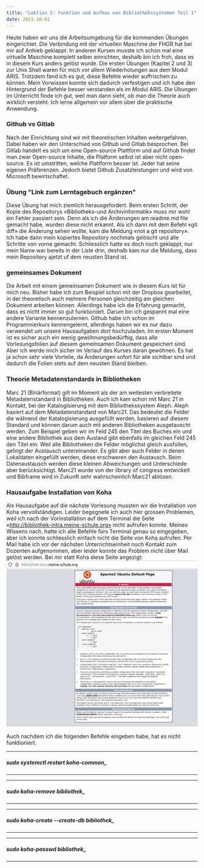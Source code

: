 ```yaml
---
title: "Lektion 2: Funktion und Aufbau von Bibliothekssystemen Teil 1"
date: 2021-10-01
---
```


Heute haben wir uns die Arbeitsumgebung für die kommenden Übungen eingerichtet. Die Verbindung mit der virtuellen Maschine der FHGR hat bei mir auf Anhieb geklappt. In anderen Kursen musste ich schon mal eine virtuelle Maschine komplett selber einrichten, deshalb bin ich froh, dass es in diesem Kurs anders gelöst wurde. 
Die ersten Übungen (Kapitel 2 und 3) zur Unix Shell waren für mich vor allem Wiederholungen aus dem Modul ARIS. Trotzdem fand ich es gut, diese Befehle wieder auffrischen zu können. Mein Vorwissen konnte sich dadurch verfestigen und ich habe den Hintergrund der Befehle besser verstanden als im Modul ARIS.
Die Übungen im Unterricht finde ich gut, weil man dann sieht, ob man die Theorie auch wirklich versteht. Ich lerne allgemein vor allem über die praktische Anwendung.

### Github vs Gitlab
Nach der Einrichtung sind wir mit theoretischen Inhalten weitergefahren. Dabei haben wir den Unterschied von Github und Gitlab besprochen. 
Bei Gitlab handelt es sich um eine Open-source Plattform und auf Github findet man zwar Open-source Inhalte, die Platform selbst ist aber nicht open-source. 
Es ist umstritten, welche Plattform besser ist. Jeder hat seine eigenen Präferenzen. Jedoch bietet Github Zusatzleistungen und wird von Microsoft bewirtschaftet.

### Übung "Link zum Lerntagebuch ergänzen"
Diese Übung hat mich ziemlich herausgefordert. Beim ersten Schritt, der Kopie des Repositorys «Bibliotheks-und Archivinformatik» muss mir wohl ein Fehler passiert sein.
Denn als ich die Änderungen am readme.md file gemacht habe, wurden diese nicht erkannt. Als ich dann mit dem Befehl «git diff» die Änderung sehen wollte, kam die Meldung «not a git repository». 
Ich habe dann mein kopiertes Repository nochmals gelöscht und alle Schritte von vorne gemacht. 
Schliesslich hatte es doch noch geklappt, nur mein Name war bereits in der Liste drin, deshalb kam nur die Meldung, dass mein Repository ajetzt uf dem neusten Stand
ist.

### gemeinsames Dokument
Die Arbeit mit einem gemeinsamen Dokument wie in diesem Kurs ist für mich neu. Bisher habe ich zum Beispiel schon mit der Dropbox gearbeitet, in der theoretisch auch mehrere Personen gleichzeitig am gleichen Dokument arbeiten können. 
Allerdings habe ich die Erfahrung gemacht, dass es nicht immer so gut funktioniert. 
Darum bin ich gespannt mal eine andere Variante kennenzulernen. Github habe ich schon im Programmierkurs kennengelernt, allerdings haben wir es nur dazu verwendet um unsere Hausaufgaben dort hochzuladen.
Im ersten Moment ist es sicher auch ein wenig gewöhnungsbedürftig, dass alle Vorlesungsfolien auf diesem gemeinsamen Dokument gespeichert sind. Aber ich werde mich sicher im Verlauf des Kurses daran gewöhnen. 
Es hat ja schon sehr viele Vorteile, da Änderungen sofort für alle sichtbar sind und dadurch die Folien stets auf dem neusten Stand bleiben.

### Theorie Metadatenstandards in Bibliotheken
Marc 21 (Binärformat) gilt im Moment als der am weitesten verbreitete Metadatenstandard in Bibliotheken. 
Auch ich kam schon mit Marc 21 in Kontakt, bei der Katalogisierung mit dem Bibliothekssystem Aleph. Aleph basiert auf dem Metadatenstandard von Marc21. 
Das bedeutet die Felder die während der Katalogisierung ausgefüllt werden, basieren auf diesem Standard und können darum auch mit anderen Bibliotheken ausgetauscht werden. 
Zum Beispiel geben wir im Feld 245 den Titel des Buches ein und eine andere Bibliothek aus dem Ausland gibt ebenfalls im gleichen Feld 245 den Titel ein. 
Weil alle Bibliotheken die Felder möglichst gleich ausfüllen, gelingt der Austausch untereinander. 
Es gibt aber auch Felder in denen Lokaldaten eingefüllt werden, diese erschweren den Austausch. 
Beim Datenaustausch werden diese kleinen Abweichungen und Unterschiede aber berücksichtigt. 
Marc21 wurde von der library of congress entwickelt und Bibframe wird in Zukunft sehr wahrscheinlich Marc21 ablösen. 

### Hausaufgabe Installation von Koha

Als Hausaufgabe auf die nächste Vorlesung mussten wir die Installation von Koha vervollständigen. Leider begegnete ich auch hier grossen Problemen, weil ich nach der Vorinstallation auf dem Terminal die Seite «http://bibliothek-intra.meine-schule.org» nicht aufrufen konnte. Meines Wissens nach, hatte ich alle Befehle fürs Terminal genau so eingegeben, aber ich konnte schliesslich einfach nicht die Seite von Koha aufrufen. Per Mail habe ich vor der nächsten Unterrichtseinheit noch Kontakt zum Dozenten aufgenommen, aber leider konnte das Problem nicht über Mail gelöst werden.
Bei mir statt Koha diese Seite angezigt: 
![Fehlermeldung](https://raw.githubusercontent.com/slunz/Lerntagebuch-BAIN/master/fehlermeldung.png)

Auch nachdem ich die folgenden Befehle eingeben habe, hat es nicht funktioniert.

---
##### sudo systemctl restart koha-common_ 
---
---
##### sudo koha-remove bibliothek_ 
---
---
##### sudo koha-create --create-db bibliothek_ 
---
---
##### sudo koha-passwd bibliothek_ 
---
